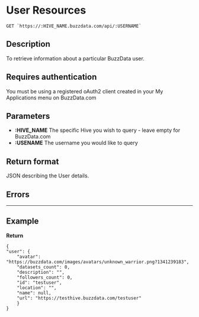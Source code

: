 # User Resources

    GET `https://:HIVE_NAME.buzzdata.com/api/:USERNAME`

## Description

To retrieve information about a particular BuzzData user.

## Requires authentication

You must be using a registered oAuth2 client created in your My Applications menu on BuzzData.com

## Parameters

- **:HIVE_NAME** The specific Hive you wish to query - leave empty for BuzzData.com
- **:USENAME** The username you would like to query

## Return format

JSON describing the User details. 

## Errors

***

## Example

**Return**

    {
    "user": {
        "avatar": "https://buzzdata.com/images/avatars/unknown_warrior.png?1341239183", 
        "datasets_count": 0, 
        "description": "", 
        "followers_count": 0, 
        "id": "testuser", 
        "location": "", 
        "name": null, 
        "url": "https://testhive.buzzdata.com/testuser"
        }
    }
